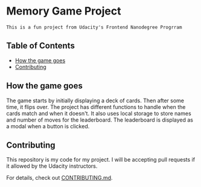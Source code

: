 # Memory Game Project

    This is a fun project from Udacity's Frontend Nanodegree Progrram
## Table of Contents

* [How the game goes](#instructions)
* [Contributing](#contributing)

## How the game goes
The game starts by initially displaying a deck of cards. Then after some time, it flips over.
The project has different functions to handle when the cards match and when it doesn't.
It also uses local storage to store names and number of moves for the leaderboard.
The leaderboard is displayed as a modal when a button is clicked.


## Contributing

This repository is my code for my project. I will be accepting pull requests if it allowed by the Udacity instructors.



For details, check out [CONTRIBUTING.md](CONTRIBUTING.md).
